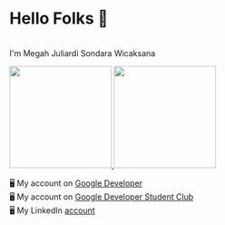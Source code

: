 <h1>Hello Folks 👋</h1>
<br>
I'm Megah Juliardi Sondara Wicaksana

<p align="left">
<a href="https://github.com/juliardimegah">
  <img height="180em" src="https://github-readme-stats-eight-theta.vercel.app/api?username=juliardimegah&show_icons=true&theme=algolia&include_all_commits=true&count_private=true"/>
  <img height="180em" src="https://github-readme-stats-eight-theta.vercel.app/api/top-langs/?username=juliardimegah&layout=compact&langs_count=8&theme=algolia"/>
</a>
</p>

🖥️ My account on [Google Developer](https://g.dev/juliardimegah)
<br>
🖥️ My account on [Google Developer Student Club](https://gdsc.community.dev/u/mc8qtw/#/about)
<br>
🖥️ My LinkedIn [account](https://linkedin.com/in/juliardimegah)
<!--
**juliardimegah/juliardimegah** is a ✨ _special_ ✨ repository because its `README.md` (this file) appears on your GitHub profile.

Here are some ideas to get you started:

- 🔭 I’m currently working on ...
- 🌱 I’m currently learning ...
- 👯 I’m looking to collaborate on ...
- 🤔 I’m looking for help with ...
- 💬 Ask me about ...
- 📫 How to reach me: ...
- 😄 Pronouns: ...
- ⚡ Fun fact: ...
-->
